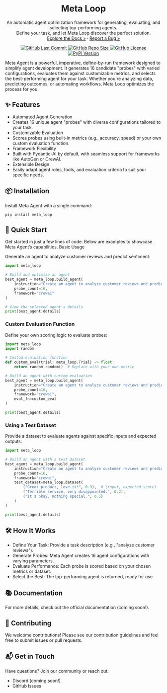 
<p align="center"> <h1 align="center">Meta Loop</h1> <p align="center"> An automatic agent optimization framework for generating, evaluating, and selecting top-performing agents.<br /> Define your task, and let Meta Loop discover the perfect solution.<br /> <a href="#">Explore the Docs »</a> · <a href="#">Report a Bug »</a> </p> </p> <p align="center"> <a href="#"> <img alt="GitHub Last Commit" src="https://img.shields.io/github/last-commit/msoedov/meta_loop?style=for-the-badge&logo=git&labelColor=000000&color=6A35FF" /> </a> <a href="#"> <img alt="GitHub Repo Size" src="https://img.shields.io/github/repo-size/msoedov/meta_loop?style=for-the-badge&logo=database&labelColor=000000&color=yellow" /> </a> <a href="#"> <img alt="GitHub License" src="https://img.shields.io/github/license/msoedov/meta_loop?style=for-the-badge&logo=codeigniter&labelColor=000000&color=FFCC19" /> </a> <a href="https://pypi.org/project/meta_loop/"> <img alt="PyPI Version" src="https://img.shields.io/pypi/v/meta_loop?style=for-the-badge&logo=pypi&labelColor=000000&color=00CCFF" /> </a> </p>

Meta Agent is a powerful, imperative, define-by-run framework designed to simplify agent development. It generates 16 candidate "probes" with varied configurations, evaluates them against customizable metrics, and selects the best-performing agent for your task. Whether you're analyzing data, predicting outcomes, or automating workflows, Meta Loop optimizes the process for you.
## ✨ Features

- Automated Agent Generation
- Creates 16 unique agent "probes" with diverse configurations tailored to your task.
- Customizable Evaluation
- Scores probes using built-in metrics (e.g., accuracy, speed) or your own custom evaluation function.
- Framework Flexibility
- Built with Pydantic-AI by default, with seamless support for frameworks like AutoGen or CrewAI.
- Extensible Design
- Easily adapt agent roles, tools, and evaluation criteria to suit your specific needs.


## 📦 Installation

Install Meta Agent with a single command:
```shell
pip install meta_loop

```
## 🚀 Quick Start

Get started in just a few lines of code. Below are examples to showcase Meta Agent’s capabilities.
Basic Usage

Generate an agent to analyze customer reviews and predict sentiment:
```python
import meta_loop

# Build and optimize an agent
best_agent = meta_loop.build_agent(
    instruction="Create an agent to analyze customer reviews and predict sentiment.",
    probe_count=16,
    framework="crewai"
)

# View the selected agent's details
print(best_agent.details)
```
### Custom Evaluation Function

Define your own scoring logic to evaluate probes:
```python
import meta_loop
import random

# Custom evaluation function
def custom_eval(trial: meta_loop.Trial) -> float:
    return random.random()  # Replace with your own metric

# Build an agent with custom evaluation
best_agent = meta_loop.build_agent(
    instruction="Create an agent to analyze customer reviews and predict sentiment.",
    probe_count=16,
    framework="crewai",
    eval_fn=custom_eval
)

print(best_agent.details)
```
### Using a Test Dataset

Provide a dataset to evaluate agents against specific inputs and expected outputs:
```python
import meta_loop

# Build an agent with a test dataset
best_agent = meta_loop.build_agent(
    instruction="Create an agent to analyze customer reviews and predict sentiment.",
    probe_count=16,
    framework="crewai",
    test_dataset=meta_loop.dataset(
        ("Great product, love it!", 0.9),  # (input, expected_score)
        ("Terrible service, very disappointed.", 0.2),
        ("It's okay, nothing special.", 0.5)
    )
)

print(best_agent.details)
```

## 🛠️ How It Works

- Define Your Task: Provide a task description (e.g., "analyze customer reviews").
- Generate Probes: Meta Agent creates 16 agent configurations with varying parameters.
- Evaluate Performance: Each probe is scored based on your chosen metrics or dataset.
- Select the Best: The top-performing agent is returned, ready for use.

## 📚 Documentation

For more details, check out the official documentation (coming soon!).
## 🤝 Contributing

We welcome contributions! Please see our contribution guidelines and feel free to submit issues or pull requests.

## 📬 Get in Touch

Have questions? Join our community or reach out:

- Discord (coming soon!)
- GitHub Issues
